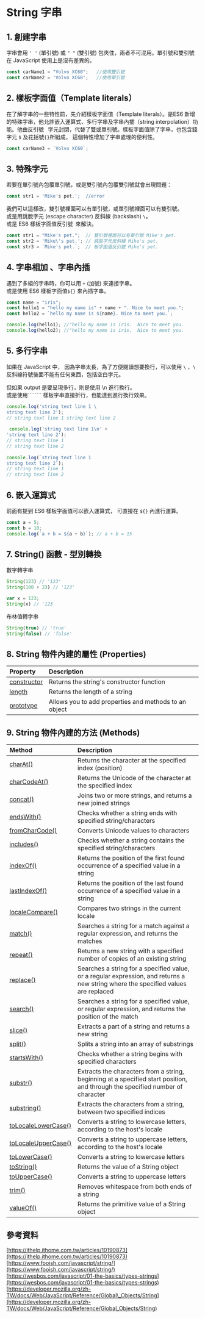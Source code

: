 # String 字串

## 1. 創建字串 

字串會用 `' '` \(單引號\) 或 `" "` \(雙引號\) 包夾住，兩者不可混用。單引號和雙引號在 JavaScript 使用上是沒有差異的。

```javascript
const carName1 = "Volvo XC60";   //使用雙引號
const carName2 = 'Volvo XC60';   //使用單引號
```



## 2.  **樣板字面值（Template literals）**

在了解字串的一些特性前，先介紹樣板字面值（Template literals）。是ES6 新增的特殊字串，他允許嵌入運算式、多行字串及字串內插（string interpolation）功能。他由反引號``` ``` 字元封閉，代替了雙或單引號。樣板字面值除了字串，也包含錢字元 `$` 及花括號`{}`所組成， 這個特性增加了字串處理的便利性。

```javascript
const carName3 = `Volvo XC60`;
```



## 3. 特殊字元

若要在單引號內包覆單引號，或是雙引號內包覆雙引號就會出現問題：

```javascript
const str1 = 'Mike's pet.';  //error
```

我們可以這樣改，雙引號裡面可以有單引號，或單引號裡面可以有雙引號。  
或是用跳脫字元 \(escape character\) 反斜線 \(backslash\) `\`。  
或是 ES6 樣板字面值反引號``` ```來解決。

```javascript
const str1 = "Mike's pet.";  // 雙引號裡面可以有單引號 Mike's pet.
const str2 = 'Mike\'s pet.'; // 跳脫字元反斜線 Mike's pet.
const str3 = `Mike's pet.`;  // 板字面值反引號 Mike's pet.
```



## 4. 字串相加 、字串內插 

遇到了多組的字串時，你可以用 `+` \(加號\) 來連接字串。  
或是使用 ES6 樣板字面值`${}` 來內插字串。

```javascript
const name = "iris";
const hello1 = "hello my name is" + name + ". Nice to meet you."; 
const hello2 = `hello my name is ${name}. Nice to meet you.`; 

console.log(hello1); //"hello my name is iris.  Nice to meet you.
console.log(hello2); //"hello my name is iris.  Nice to meet you.
```



## 5. 多行字串

如果在 JavaScript 中， 因為字串太長，為了方便閱讀想要換行，可以使用   `\`  ，`\` 反斜線符號後面不能有任何東西，包括空白字元。  
  
但如果 output 是要呈現多行，則是使用 \n 進行換行。  
或是使用```````` 樣板字串直接折行，也能達到進行換行效果。

```javascript
console.log('string text line 1 \
string text line 2');  
// string text line 1 string text line 2
 
 console.log('string text line 1\n' +
'string text line 2');
// string text line 1
// string text line 2
 
console.log(`string text line 1
string text line 2`);
// string text line 1
// string text line 2
```



## 6. 嵌入運算式

前面有提到 ES6 樣板字面值可以嵌入運算式， 可直接在 `${}` 內進行運算。

```javascript
const a = 5;
const b = 10;
console.log(`a + b = ${a + b}`); // a + b = 15
```



## 7. String\(\) 函數 - 型別轉換

數字轉字串

```javascript
String(123) // '123'
String(100 + 23) // '123'

var x = 123;
String(x) // '123
```

布林值轉字串

```javascript
String(true) // 'true'
String(false) // 'false'
```



## 8. String 物件內建的屬性 \(Properties\) 

| Property | Description |
| :--- | :--- |
| [constructor](https://www.w3schools.com/jsref/jsref_constructor_string.asp) | Returns the string's constructor function |
| [length](https://www.w3schools.com/jsref/jsref_length_string.asp) | Returns the length of a string |
| [prototype](https://www.w3schools.com/jsref/jsref_prototype_string.asp) | Allows you to add properties and methods to an object |



## 9. String 物件內建的方法 \(Methods\)

| Method | Description |
| :--- | :--- |
| [charAt\(\)](https://www.w3schools.com/jsref/jsref_charat.asp) | Returns the character at the specified index \(position\) |
| [charCodeAt\(\)](https://www.w3schools.com/jsref/jsref_charcodeat.asp) | Returns the Unicode of the character at the specified index |
| [concat\(\)](https://www.w3schools.com/jsref/jsref_concat_string.asp) | Joins two or more strings, and returns a new joined strings |
| [endsWith\(\)](https://www.w3schools.com/jsref/jsref_endswith.asp) | Checks whether a string ends with specified string/characters |
| [fromCharCode\(\)](https://www.w3schools.com/jsref/jsref_fromcharcode.asp) | Converts Unicode values to characters |
| [includes\(\)](https://www.w3schools.com/jsref/jsref_includes.asp) | Checks whether a string contains the specified string/characters |
| [indexOf\(\)](https://www.w3schools.com/jsref/jsref_indexof.asp) | Returns the position of the first found occurrence of a specified value in a string |
| [lastIndexOf\(\)](https://www.w3schools.com/jsref/jsref_lastindexof.asp) | Returns the position of the last found occurrence of a specified value in a string |
| [localeCompare\(\)](https://www.w3schools.com/jsref/jsref_localecompare.asp) | Compares two strings in the current locale |
| [match\(\)](https://www.w3schools.com/jsref/jsref_match.asp) | Searches a string for a match against a regular expression, and returns the matches |
| [repeat\(\)](https://www.w3schools.com/jsref/jsref_repeat.asp) | Returns a new string with a specified number of copies of an existing string |
| [replace\(\)](https://www.w3schools.com/jsref/jsref_replace.asp) | Searches a string for a specified value, or a regular expression, and returns a new string where the specified values are replaced |
| [search\(\)](https://www.w3schools.com/jsref/jsref_search.asp) | Searches a string for a specified value, or regular expression, and returns the position of the match |
| [slice\(\)](https://www.w3schools.com/jsref/jsref_slice_string.asp) | Extracts a part of a string and returns a new string |
| [split\(\)](https://www.w3schools.com/jsref/jsref_split.asp) | Splits a string into an array of substrings |
| [startsWith\(\)](https://www.w3schools.com/jsref/jsref_startswith.asp) | Checks whether a string begins with specified characters |
| [substr\(\)](https://www.w3schools.com/jsref/jsref_substr.asp) | Extracts the characters from a string, beginning at a specified start position, and through the specified number of character |
| [substring\(\)](https://www.w3schools.com/jsref/jsref_substring.asp) | Extracts the characters from a string, between two specified indices |
| [toLocaleLowerCase\(\)](https://www.w3schools.com/jsref/jsref_tolocalelowercase.asp) | Converts a string to lowercase letters, according to the host's locale |
| [toLocaleUpperCase\(\)](https://www.w3schools.com/jsref/jsref_tolocaleuppercase.asp) | Converts a string to uppercase letters, according to the host's locale |
| [toLowerCase\(\)](https://www.w3schools.com/jsref/jsref_tolowercase.asp) | Converts a string to lowercase letters |
| [toString\(\)](https://www.w3schools.com/jsref/jsref_tostring_string.asp) | Returns the value of a String object |
| [toUpperCase\(\)](https://www.w3schools.com/jsref/jsref_touppercase.asp) | Converts a string to uppercase letters |
| [trim\(\)](https://www.w3schools.com/jsref/jsref_trim_string.asp) | Removes whitespace from both ends of a string |
| [valueOf\(\)](https://www.w3schools.com/jsref/jsref_valueof_string.asp) | Returns the primitive value of a String object |

## 參考資料

[https://ithelp.ithome.com.tw/articles/10190873](https://ithelp.ithome.com.tw/articles/10190873)  
[https://www.fooish.com/javascript/string/](https://www.fooish.com/javascript/string/)  
[https://wesbos.com/javascript/01-the-basics/types-strings](https://wesbos.com/javascript/01-the-basics/types-strings)  
[https://developer.mozilla.org/zh-TW/docs/Web/JavaScript/Reference/Global\_Objects/String](https://developer.mozilla.org/zh-TW/docs/Web/JavaScript/Reference/Global_Objects/String)  



